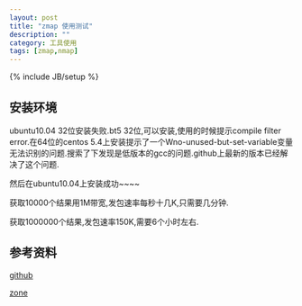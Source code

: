 ```yaml
---
layout: post
title: "zmap 使用测试"
description: ""
category: 工具使用
tags: [zmap,nmap]
---
```

{% include JB/setup %}

## 安装环境 ##

ubuntu10.04 32位安装失败.bt5 32位,可以安装,使用的时候提示compile filter error.在64位的centos 5.4上安装提示了一个Wno-unused-but-set-variable变量无法识别的问题.搜索了下发现是低版本的gcc的问题.github上最新的版本已经解决了这个问题.

然后在ubuntu10.04上安装成功~~~~

获取10000个结果用1M带宽,发包速率每秒十几K,只需要几分钟.

获取1000000个结果,发包速率150K,需要6个小时左右.


## 参考资料 ##

[github](https://github.com/zmap/zmap)

[zone](http://drops.wooyun.org/tools/515)

